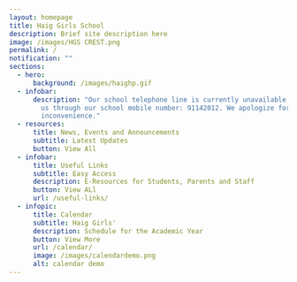 ```yaml
---
layout: homepage
title: Haig Girls School
description: Brief site description here
image: /images/HGS CREST.png
permalink: /
notification: ""
sections:
  - hero:
      background: /images/haighp.gif
  - infobar:
      description: "Our school telephone line is currently unavailable. Please contact
        us through our school mobile number: 91142012. We apologize for any
        inconvenience."
  - resources:
      title: News, Events and Announcements
      subtitle: Latest Updates
      button: View All
  - infobar:
      title: Useful Links
      subtitle: Easy Access
      description: E-Resources for Students, Parents and Staff
      button: View ALl
      url: /useful-links/
  - infopic:
      title: Calendar
      subtitle: Haig Girls'
      description: Schedule for the Academic Year
      button: View More
      url: /calendar/
      image: /images/calendardemo.png
      alt: calendar demo
---
```

